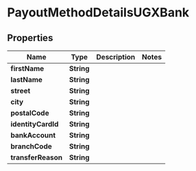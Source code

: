 

# PayoutMethodDetailsUGXBank

## Properties

Name | Type | Description | Notes
------------ | ------------- | ------------- | -------------
**firstName** | **String** |  | 
**lastName** | **String** |  | 
**street** | **String** |  | 
**city** | **String** |  | 
**postalCode** | **String** |  | 
**identityCardId** | **String** |  | 
**bankAccount** | **String** |  | 
**branchCode** | **String** |  | 
**transferReason** | **String** |  | 



